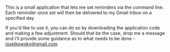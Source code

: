 This is a small application that lets me set reminders via the command line.
Each reminder once set will then be delivered to my Gmail Inbox on a specified day.

If you'd like to use it, you can do so by downloading the application code and making a few adjustment.
Should that be the case, drop me a message and I'll provide some guidance as to what needs to be done - joseikowsky@gmail.com
